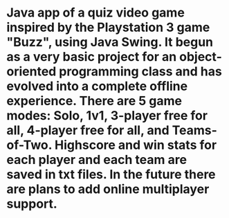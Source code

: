 # Java app of a quiz video game inspired by the Playstation 3 game "Buzz", using Java Swing. It begun as a very basic project for an object-oriented programming class and has evolved into a complete offline experience. There are 5 game modes: Solo, 1v1, 3-player free for all, 4-player free for all, and Teams-of-Two. Highscore and win stats for each player and each team are saved in txt files. In the future there are plans to add online multiplayer support.
